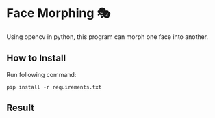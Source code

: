 # Face Morphing 🎭
Using opencv in python, this program can morph one face into another.
## How to Install
Run following command:
```
pip install -r requirements.txt
```
## Result


